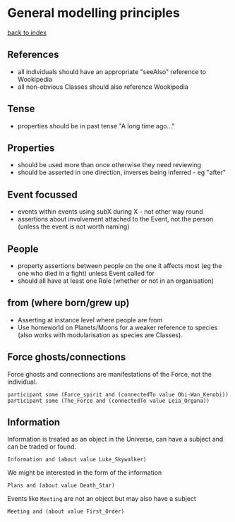 # General modelling principles

[back to index](index.md)

## References
- all individuals should have an appropriate "seeAlso" reference to Wookipedia
- all non-obvious Classes should also reference Wookipedia

## Tense
- properties should be in past tense "A long time ago..."

## Properties
- should be used more than once otherwise they need reviewing
- should be asserted in one direction, inverses being inferred - eg "after"

## Event focussed
- events within events using subX during X - not other way round
- assertions about involvement attached to the Event, not the person (unless the event is not worth naming)

## People
 - property assertions between people on the one it affects most (eg the one who died in a fight) unless Event called for
 - should all have at least one Role (whether or not in an organisation)

## from (where born/grew up)
 - Asserting at instance level where people are from
 - Use homeworld on Planets/Moons for a weaker reference to species (also works with modularisation as species are Classes).

## Force ghosts/connections

Force ghosts and connections are manifestations of the Force, not the individual.

    participant some (Force_spirit and (connectedTo value Obi-Wan_Kenobi))
    participant some (The_Force and (connectedTo value Leia_Organa))

## Information

Information is treated as an object in the Universe, can have a subject and can be traded or found.

    Information and (about value Luke_Skywalker)

We might be interested in the form of the information

    Plans and (about value Death_Star)    

Events like `Meeting` are not an object but may also have a subject

    Meeting and (about value First_Order)

